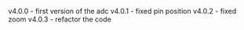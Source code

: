 v4.0.0 - first version of the adc
v4.0.1 - fixed pin position
v4.0.2 - fixed zoom
v4.0.3 - refactor the code
